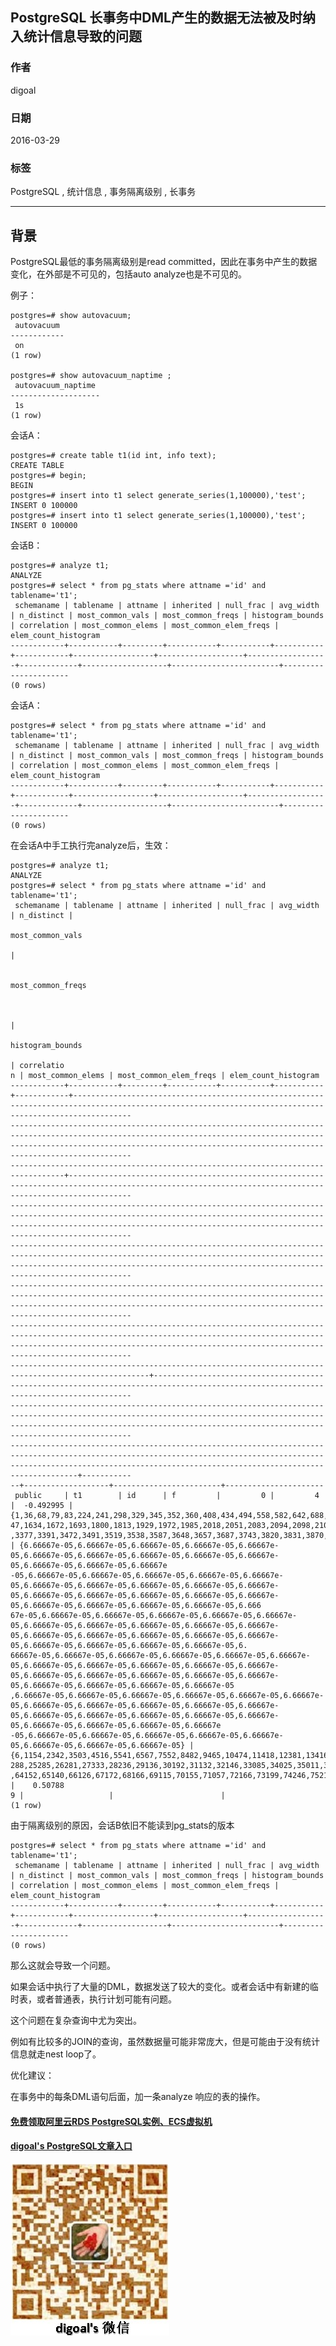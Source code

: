 ## PostgreSQL 长事务中DML产生的数据无法被及时纳入统计信息导致的问题   
                                                                   
### 作者                                                                   
digoal                                                                   
                                                                   
### 日期                                                                   
2016-03-29                                                                 
                                                                   
### 标签                                                                   
PostgreSQL , 统计信息 , 事务隔离级别 , 长事务    
                                                                   
----                                                                   
                                                                   
## 背景             
PostgreSQL最低的事务隔离级别是read committed，因此在事务中产生的数据变化，在外部是不可见的，包括auto analyze也是不可见的。  
  
例子：  
  
```  
postgres=# show autovacuum;  
 autovacuum   
------------  
 on  
(1 row)  
  
postgres=# show autovacuum_naptime ;  
 autovacuum_naptime   
--------------------  
 1s  
(1 row)  
```  
  
会话A：  
  
```  
postgres=# create table t1(id int, info text);  
CREATE TABLE  
postgres=# begin;  
BEGIN  
postgres=# insert into t1 select generate_series(1,100000),'test';  
INSERT 0 100000  
postgres=# insert into t1 select generate_series(1,100000),'test';  
INSERT 0 100000  
```  
  
会话B：  
  
```  
postgres=# analyze t1;  
ANALYZE  
postgres=# select * from pg_stats where attname ='id' and tablename='t1';  
 schemaname | tablename | attname | inherited | null_frac | avg_width | n_distinct | most_common_vals | most_common_freqs | histogram_bounds | correlation | most_common_elems | most_common_elem_freqs | elem_count_histogram   
------------+-----------+---------+-----------+-----------+-----------+------------+------------------+-------------------+------------------+-------------+-------------------+------------------------+----------------------  
(0 rows)  
```  
  
会话A：  
  
```  
postgres=# select * from pg_stats where attname ='id' and tablename='t1';  
 schemaname | tablename | attname | inherited | null_frac | avg_width | n_distinct | most_common_vals | most_common_freqs | histogram_bounds | correlation | most_common_elems | most_common_elem_freqs | elem_count_histogram   
------------+-----------+---------+-----------+-----------+-----------+------------+------------------+-------------------+------------------+-------------+-------------------+------------------------+----------------------  
(0 rows)  
```  
  
在会话A中手工执行完analyze后，生效：  
  
```  
postgres=# analyze t1;  
ANALYZE  
postgres=# select * from pg_stats where attname ='id' and tablename='t1';  
 schemaname | tablename | attname | inherited | null_frac | avg_width | n_distinct |                                                                                                                                                           
                                                                           most_common_vals                                                                                                                                                    
                                                                                  |                                                                                                                                                            
  
                                                                                                                                                                                                          most_common_freqs                    
  
  
                                                                                                     |                                                                                                                                         
                                                                                                                                                           histogram_bounds                                                                    
                                                                                                                                                                                                                                 | correlatio  
n | most_common_elems | most_common_elem_freqs | elem_count_histogram   
------------+-----------+---------+-----------+-----------+-----------+------------+---------------------------------------------------------------------------------------------------------------------------------------------------------  
---------------------------------------------------------------------------------------------------------------------------------------------------------------------------------------------------------------------------------------------  
----------------------------------------------------------------------------------+----------------------------------------------------------------------------------------------------------------------------------------------------------  
---------------------------------------------------------------------------------------------------------------------------------------------------------------------------------------------------------------------------------------------  
---------------------------------------------------------------------------------------------------------------------------------------------------------------------------------------------------------------------------------------------  
---------------------------------------------------------------------------------------------------------------------------------------------------------------------------------------------------------------------------------------------  
---------------------------------------------------------------------------------------------------------------------------------------------------------------------------------------------------------------------------------------------  
-----------------------------------------------------------------------------------------------------+---------------------------------------------------------------------------------------------------------------------------------------  
---------------------------------------------------------------------------------------------------------------------------------------------------------------------------------------------------------------------------------------------  
---------------------------------------------------------------------------------------------------------------------------------------------------------------------------------------------------------------------------------+-----------  
--+-------------------+------------------------+----------------------  
 public     | t1        | id      | f         |         0 |         4 |  -0.492995 | {1,36,68,79,83,224,241,298,329,345,352,360,408,434,494,558,582,642,688,711,839,865,913,966,975,1078,1164,1297,1315,1323,1338,1357,1376,1515,1516,1545,15  
47,1634,1672,1693,1800,1813,1929,1972,1985,2018,2051,2083,2094,2098,2106,2144,2152,2158,2163,2165,2170,2185,2188,2197,2220,2257,2312,2348,2422,2470,2580,2592,2594,2633,2655,2741,2782,2821,2950,2971,3097,3119,3138,3141,3181,3198,3252,3371  
,3377,3391,3472,3491,3519,3538,3587,3648,3657,3687,3743,3820,3831,3870,3939,3943} | {6.66667e-05,6.66667e-05,6.66667e-05,6.66667e-05,6.66667e-05,6.66667e-05,6.66667e-05,6.66667e-05,6.66667e-05,6.66667e-05,6.66667e-05,6.66667e-05,6.66667e  
-05,6.66667e-05,6.66667e-05,6.66667e-05,6.66667e-05,6.66667e-05,6.66667e-05,6.66667e-05,6.66667e-05,6.66667e-05,6.66667e-05,6.66667e-05,6.66667e-05,6.66667e-05,6.66667e-05,6.66667e-05,6.66667e-05,6.66667e-05,6.66667e-05,6.66667e-05,6.666  
67e-05,6.66667e-05,6.66667e-05,6.66667e-05,6.66667e-05,6.66667e-05,6.66667e-05,6.66667e-05,6.66667e-05,6.66667e-05,6.66667e-05,6.66667e-05,6.66667e-05,6.66667e-05,6.66667e-05,6.66667e-05,6.66667e-05,6.66667e-05,6.66667e-05,6.66667e-05,6.  
66667e-05,6.66667e-05,6.66667e-05,6.66667e-05,6.66667e-05,6.66667e-05,6.66667e-05,6.66667e-05,6.66667e-05,6.66667e-05,6.66667e-05,6.66667e-05,6.66667e-05,6.66667e-05,6.66667e-05,6.66667e-05,6.66667e-05,6.66667e-05,6.66667e-05,6.66667e-05  
,6.66667e-05,6.66667e-05,6.66667e-05,6.66667e-05,6.66667e-05,6.66667e-05,6.66667e-05,6.66667e-05,6.66667e-05,6.66667e-05,6.66667e-05,6.66667e-05,6.66667e-05,6.66667e-05,6.66667e-05,6.66667e-05,6.66667e-05,6.66667e-05,6.66667e-05,6.66667e  
-05,6.66667e-05,6.66667e-05,6.66667e-05,6.66667e-05,6.66667e-05,6.66667e-05,6.66667e-05,6.66667e-05} | {6,1154,2342,3503,4516,5541,6567,7552,8482,9465,10474,11418,12381,13416,14407,15338,16328,17294,18265,19271,20219,21230,22222,23282,24  
288,25285,26281,27333,28236,29136,30192,31132,32146,33085,34025,35011,36055,37109,38117,39137,40083,41082,42078,43029,44059,45056,46063,47140,48122,49216,50318,51339,52291,53286,54276,55311,56445,57435,58328,59193,60234,61110,62099,63128  
,64152,65140,66126,67172,68166,69115,70155,71057,72166,73199,74246,75218,76172,77205,78274,79284,80261,81186,82187,83093,84065,85087,86065,87065,87993,89044,89990,91032,91986,93040,94077,95122,96070,96990,98051,99020,100000} |    0.50788  
9 |                   |                        |   
(1 row)  
```  
  
由于隔离级别的原因，会话B依旧不能读到pg_stats的版本  
  
```  
postgres=# select * from pg_stats where attname ='id' and tablename='t1';  
 schemaname | tablename | attname | inherited | null_frac | avg_width | n_distinct | most_common_vals | most_common_freqs | histogram_bounds | correlation | most_common_elems | most_common_elem_freqs | elem_count_histogram   
------------+-----------+---------+-----------+-----------+-----------+------------+------------------+-------------------+------------------+-------------+-------------------+------------------------+----------------------  
(0 rows)  
```  
  
那么这就会导致一个问题。  
  
如果会话中执行了大量的DML，数据发送了较大的变化。或者会话中有新建的临时表，或者普通表，执行计划可能有问题。  
  
这个问题在复杂查询中尤为突出。  
  
例如有比较多的JOIN的查询，虽然数据量可能非常庞大，但是可能由于没有统计信息就走nest loop了。  
  
优化建议：  
  
在事务中的每条DML语句后面，加一条analyze 响应的表的操作。  
  
  
  
  
  
  
  
  
  
  
  
  
  
#### [免费领取阿里云RDS PostgreSQL实例、ECS虚拟机](https://free.aliyun.com/ "57258f76c37864c6e6d23383d05714ea")
  
  
#### [digoal's PostgreSQL文章入口](https://github.com/digoal/blog/blob/master/README.md "22709685feb7cab07d30f30387f0a9ae")
  
  
![digoal's weixin](../pic/digoal_weixin.jpg "f7ad92eeba24523fd47a6e1a0e691b59")
  
  
  
  
  
  
  
